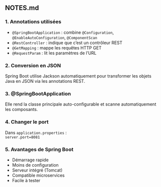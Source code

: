 ## NOTES.md

### 1. Annotations utilisées
- `@SpringBootApplication` : combine `@Configuration`, `@EnableAutoConfiguration`, `@ComponentScan`
- `@RestController` : indique que c’est un contrôleur REST
- `@GetMapping` : mappe les requêtes HTTP GET
- `@RequestParam` : lit les paramètres de l’URL

### 2. Conversion en JSON
Spring Boot utilise Jackson automatiquement pour transformer les objets Java en JSON via les annotations REST.

### 3. @SpringBootApplication
Elle rend la classe principale auto-configurable et scanne automatiquement les composants.

### 4. Changer le port
Dans `application.properties` :  
`server.port=8081`

### 5. Avantages de Spring Boot
- Démarrage rapide
- Moins de configuration
- Serveur intégré (Tomcat)
- Compatible microservices
- Facile à tester
